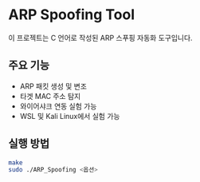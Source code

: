 # ARP Spoofing Tool

이 프로젝트는 C 언어로 작성된 ARP 스푸핑 자동화 도구입니다.

## 주요 기능
- ARP 패킷 생성 및 변조
- 타겟 MAC 주소 탐지
- 와이어샤크 연동 실험 가능
- WSL 및 Kali Linux에서 실험 가능

## 실행 방법
```bash
make
sudo ./ARP_Spoofing <옵션>
